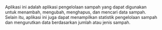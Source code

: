 Aplikasi ini adalah aplikasi pengelolaan sampah yang dapat digunakan untuk menambah, mengubah, menghapus, dan mencari data sampah. Selain itu, aplikasi ini juga dapat menampilkan statistik pengelolaan sampah dan mengurutkan data berdasarkan jumlah atau jenis sampah.
